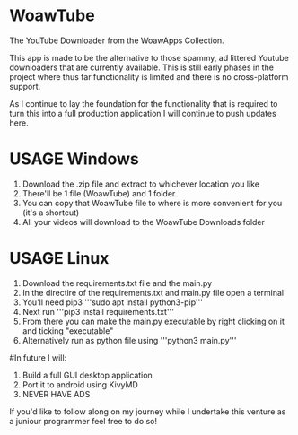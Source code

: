 # WoawTube
The YouTube Downloader from the WoawApps Collection.

This app is made to be the alternative to those spammy, ad littered Youtube downloaders that are currently available.
This is still early phases in the project where thus far functionality is limited and there is no cross-platform support.

As I continue to lay the foundation for the functionality that is required to turn this into a full production application
I will continue to push updates here.

# USAGE Windows
1. Download the .zip file and extract to whichever location you like
2. There'll be 1 file (WoawTube) and 1 folder.
3. You can copy that WoawTube file to where is more convenient for you (it's a shortcut)
4. All your videos will download to the WoawTube Downloads folder

# USAGE Linux
1. Download the requirements.txt file and the main.py
2. In the directire of the requirements.txt and main.py file open a terminal
3. You'll need pip3 '''sudo apt install python3-pip'''
4. Next run '''pip3 install requirements.txt'''
5. From there you can make the main.py executable by right clicking on it and ticking "executable"
6. Alternatively run as python file using '''python3 main.py'''

#In future I will:
1. Build a full GUI desktop application
2. Port it to android using KivyMD
3. NEVER HAVE ADS

If you'd like to follow along on my journey while I undertake this venture as a juniour programmer feel free to do so!

